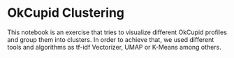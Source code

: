# OkCupid Clustering

This notebook is an exercise that tries to visualize different OkCupid profiles and group them into clusters.
In order to achieve that, we used different tools and algorithms as tf-idf Vectorizer, UMAP or K-Means among others.
